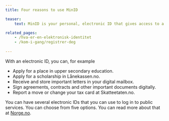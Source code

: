 ```yaml
---
title: Four reasons to use MinID

teaser: 
    text: MinID is your personal, electronic ID that gives access to a number of public services from the state and municipality. Here you will find information on what you can use it for.

related_pages:
    - /hva-er-en-elektronisk-identitet
    - /kom-i-gang/registrer-deg
    
---
```


With an electronic ID, you can, for example

 - Apply for a place in upper secondary education.
 - Apply for a scholarship in Lånekassen.no.
 - Receive and store important letters in your digital mailbox.
 - Sign agreements, contracts and other important documents digitally.
 - Report a move or change your tax card at Skatteetaten.no.

You can have several electronic IDs that you can use to log in to public services. You can choose from five options. You can read more about that at [Norge.no](https://www.norge.no/elektronisk-id).

